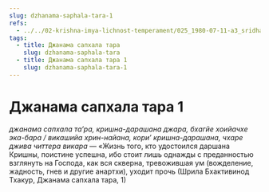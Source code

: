 ```yaml
---
slug: dzhanama-saphala-tara-1
refs:
  - ../../02-krishna-imya-lichnost-temperament/025_1980-07-11-a3_sridharmj_krishna_rasplachivayetsya_bojestvennoy_lyubovyu.md
tags:
  - title: Джанама сапхала тара
    slug: dzhanama-saphala-tara
  - title: Джанама сапхала тара 1
    slug: dzhanama-saphala-tara-1
---
```


# Джанама сапхала тара 1

*джанама сапхала та’ра, кришна-дарашана джара, бхагйе хоийачхе эка-бара / викашийа хрин-найана, кори’ кришна-дарашана, чхаре джива читтера викара* — «Жизнь того, кто удостоился даршана Кришны, поистине успешна, ибо стоит лишь однажды с преданностью взглянуть на Господа, как вся скверна, тревожившая ум (вожделение, жадность, гнев и другие анартхи), уходит прочь (Шрила Бхактивинод Тхакур, Джанама сапхала тара, 1)
